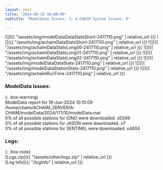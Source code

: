 ```yaml
---
layout: post
title: "2024-06-19 10:00:00"
subtitle: "ModelData Issues: 3; A-CHAIM System Issues: 0"

---
```


![]({{ "/assets/img/modelDataDataStatsShort-2417110.png" | relative_url }})
![]({{ "/assets/img/achaimDataStatsShort-2417110.png" | relative_url }})
![]({{ "/assets/img/achaimDataStatsLong00-2417110.png" | relative_url }})
![]({{ "/assets/img/achaimDataStatsLong01-2417110.png" | relative_url }})
![]({{ "/assets/img/achaimDataStatsLong02-2417110.png" | relative_url }})
![]({{ "/assets/img/modelDataDataStats-2417110.png" | relative_url }})
![]({{ "/assets/img/modelDataStationStats-2417110.png" | relative_url }})
![]({{ "/assets/img/achaimRunTime-2417110.png" | relative_url }})


### ModelData Issues:  
  
{: .box-warning}  
 ModelData report for 19-Jun-2024 10:15:09   
 /home/chaim/ACHAIM_SERVER/A-CHAIM/modelData/2024/171/10/modelData.mat   
 0% of all possible stations for IONO were downloaded. x5349   
 0% of all possible stations for JASON were downloaded. x7   
 0% of all possible stations for SENTINEL were downloaded. x4804   
  


### Logs:  
  
{: .box-note}  
[Logs.zip]({{ "/assets/other/logs.zip" | relative_url }})  
[Log Info]({{ "/logInfo" | relative_url }})  

